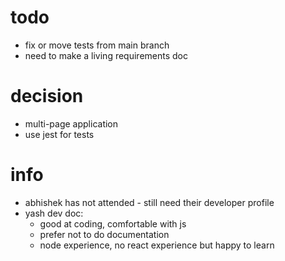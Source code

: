 # todo

- fix or move tests from main branch
- need to make a living requirements doc

# decision

- multi-page application
- use jest for tests


# info
- abhishek has not attended - still need their developer profile
- yash dev doc:
  - good at coding, comfortable with js
  - prefer not to do documentation
  - node experience, no react experience but happy to learn

